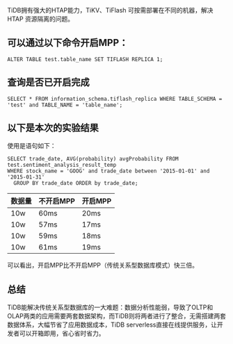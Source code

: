 TiDB拥有强大的HTAP能力，TiKV、TiFlash 可按需部署在不同的机器，解决 HTAP 资源隔离的问题。
## 可以通过以下命令开启MPP：
```
ALTER TABLE test.table_name SET TIFLASH REPLICA 1;
```
## 查询是否已开启完成
```
SELECT * FROM information_schema.tiflash_replica WHERE TABLE_SCHEMA = 'test' and TABLE_NAME = 'table_name';
```

## 以下是本次的实验结果
使用是语句如下：
```
SELECT trade_date, AVG(probability) avgProbability FROM test.sentiment_analysis_result_temp  
WHERE stock_name = 'GOOG' and trade_date between '2015-01-01' and '2015-01-31'
  GROUP BY trade_date ORDER by trade_date;
```

| 数据量 | 不开启MPP | 开启MPP |
| ------ | --------- | ------- |
| 10w    | 60ms      | 20ms    |
| 10w    | 57ms      | 17ms    |
| 10w    | 59ms      | 18ms    |
| 10w    | 61ms      | 19ms    |

可以看出，开启MPP比不开启MPP（传统关系型数据库模式）快三倍。

## 总结
TiDB能解决传统关系型数据库的一大难题：数据分析性能弱，导致了OLTP和OLAP两类的应用需要两套数据架构，而TiDB则将两者进行了整合，无需搭建两套数据体系，大幅节省了应用数据成本，TiDB serverless直接在线提供服务，让开发者可以开箱即用，省心省时省力。
